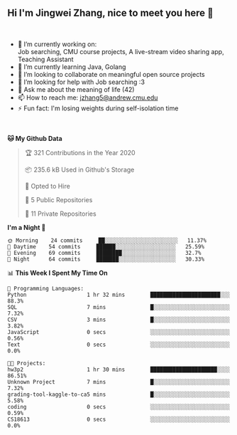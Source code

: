 Hi I'm Jingwei Zhang, nice to meet you here 👋
---
<br>


- 🔭 I’m currently working on: <br>
    Job searching, CMU course projects, A live-stream video sharing app, Teaching Assistant
- 🌱 I’m currently learning Java, Golang
- 👯 I’m looking to collaborate on meaningful open source projects
- 🤔 I’m looking for help with Job searching :3
- 💬 Ask me about the meaning of life (42)
- 📫 How to reach me: jzhang5@andrew.cmu.edu
- ⚡ Fun fact: I'm losing weights during self-isolation time
<br>


<!--START_SECTION:waka-->
**🐱 My Github Data** 

> 🏆 321 Contributions in the Year 2020
 > 
> 📦 235.6 kB Used in Github's Storage 
 > 
> 💼 Opted to Hire
 > 
> 📜 5 Public Repositories
 > 
> 🔑 11 Private Repositories 

**I'm a Night 🦉** 

```text
🌞 Morning    24 commits     ██░░░░░░░░░░░░░░░░░░░░░░░   11.37% 
🌆 Daytime    54 commits     ██████░░░░░░░░░░░░░░░░░░░   25.59% 
🌃 Evening    69 commits     ████████░░░░░░░░░░░░░░░░░   32.7% 
🌙 Night      64 commits     ███████░░░░░░░░░░░░░░░░░░   30.33%

```


📊 **This Week I Spent My Time On** 

```text
💬 Programming Languages: 
Python                   1 hr 32 mins        ██████████████████████░░░   88.3% 
SQL                      7 mins              █░░░░░░░░░░░░░░░░░░░░░░░░   7.32% 
CSV                      3 mins              █░░░░░░░░░░░░░░░░░░░░░░░░   3.82% 
JavaScript               0 secs              ░░░░░░░░░░░░░░░░░░░░░░░░░   0.56% 
Text                     0 secs              ░░░░░░░░░░░░░░░░░░░░░░░░░   0.0%

🐱‍💻 Projects: 
hw3p2                    1 hr 30 mins        █████████████████████░░░░   86.51% 
Unknown Project          7 mins              █░░░░░░░░░░░░░░░░░░░░░░░░   7.32% 
grading-tool-kaggle-to-ca5 mins              █░░░░░░░░░░░░░░░░░░░░░░░░   5.58% 
coding                   0 secs              ░░░░░░░░░░░░░░░░░░░░░░░░░   0.59% 
CS18613                  0 secs              ░░░░░░░░░░░░░░░░░░░░░░░░░   0.0%

```


<!--END_SECTION:waka-->
